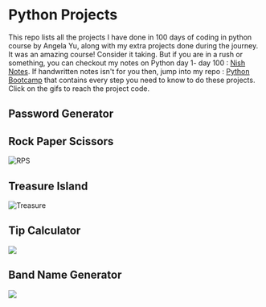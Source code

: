 # Python Projects
This repo lists all the projects I have done in 100 days of coding in python course by Angela Yu,  along with my extra projects done during the journey. It was an amazing course! Consider it taking. But if you are in a rush or something, you can checkout my notes on Python day 1- day 100 : [Nish Notes](). If handwritten notes isn't for you then, jump into my repo : [Python Bootcamp](https://github.com/NishitaErvantikar9/Python-Pro-Bootcamp) that contains every step you need to know to do these projects. Click on the gifs to reach the project code.

## Password Generator 


## Rock Paper Scissors 
![RPS](https://user-images.githubusercontent.com/120945994/233771364-245cb43f-91b9-4c7b-940c-db7a3bc89f15.gif)


## Treasure Island
![Treasure](https://user-images.githubusercontent.com/120945994/233770926-36b94eca-c91b-42b1-8f7a-5738ce27830c.gif)



## Tip Calculator 
[<img src="https://user-images.githubusercontent.com/120945994/232575684-c1055b16-0754-41cd-8d49-a61e06ac25dc.gif" >](https://github.com/NishitaErvantikar9/Python-Projects/tree/main/1.Band%20Name%20generator)



## Band Name Generator 
[<img src="https://user-images.githubusercontent.com/98851253/154177081-2c53df2d-777b-4deb-8e38-5742ecd7282f.gif" >](https://github.com/NishitaErvantikar9/Python-Projects/tree/main/1.Band%20Name%20generator)
